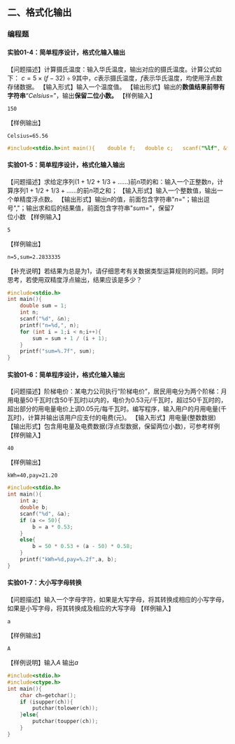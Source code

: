 ## 二、格式化输出

### 编程题



#### 实验01-4：简单程序设计，格式化输入输出

【问题描述】计算摄氏温度：输入华氏温度，输出对应的摄氏温度。计算公式如下：  $c=5×(f-32)÷9$​其中，$c$​表示摄氏温度，$f$​表示华氏温度，均使用浮点数存储数据。
【输入形式】输入一个温度值。
【输出形式】输出的**数值结果前带有字符串**“$Celsius=$​”，输出**保留二位小数。**
【样例输入】

```
150
```

【样例输出】

```
Celsius=65.56
```

```c
#include<stdio.h>int main(){	double f;	double c;	scanf("%lf", &f);	c = 5.00 * (f - 32) / 9;	printf("Celsius=%.2lf", c);}
```



#### 实验01-5：简单程序设计，格式化输入输出

【问题描述】求给定序列$(1+1/2+1/3+……)$前$n$项的和：输入一个正整数$n$​，计算序列$1+1/2+1/3+……$的前$n$项之和；
【输入形式】输入一个整数值，输出一个单精度浮点数。
【输出形式】输出n的值，前面包含字符串"$n=$"；输出逗号"$,$"；输出求和后的结果值，前面包含字符串"$sum=$"，保留$7$位小数
【样例输入】

```
5
```

【样例输出】

```
n=5,sum=2.2833335
```

【补充说明】若结果为总是为1，请仔细思考有关数据类型运算规则的问题。同时思考，若使用双精度浮点输出，结果应该是多少？

```c
#include<stdio.h>
int main(){
	double sum = 1;
	int n;
	scanf("%d", &n);
	printf("n=%d,", n);
	for (int i = 1;i < n;i++){
		sum = sum + 1 / (i + 1);
	}
	printf("sum=%.7f", sum);
}
```



#### 实验01-6：简单程序设计，格式化输入输出

【问题描述】阶梯电价：某电力公司执行“阶梯电价”，居民用电分为两个阶梯：月用电量$50$千瓦时(含$50$千瓦时)以内的，电价为$0.53$元/千瓦时，超过$50$千瓦时的，超出部分的用电量电价上调$0.05$元/每千瓦时。编写程序，输入用户的月用电量(千瓦时)，计算并输出该用户应支付的电费(元)。
【输入形式】用电量(整数数据)
【输出形式】包含用电量及电费数据(浮点型数据，保留两位小数)，可参考样例
【样例输入】

```
40
```

【样例输出】

```
kWh=40,pay=21.20
```

```c
#include<stdio.h>
int main(){
	int a;
	double b;
	scanf("%d", &a);
	if (a <= 50){
		b = a * 0.53;
	}
	else{
		b = 50 * 0.53 + (a - 50) * 0.58;
	}
	printf("kWh=%d,pay=%.2f",a, b);
}
```



#### 实验01-7：大小写字母转换

【问题描述】输入一个字母字符，如果是大写字母，将其转换成相应的小写字母，如果是小写字母，将其转换成及相应的大写字母
【样例输入】

```
a
```

【样例输出】

```
A
```

【样例说明】输入$A$​ 输出$a$​

```c
#include<stdio.h>
#include<ctype.h>
int main(){
	char ch=getchar();
	if (isupper(ch)){
		putchar(tolower(ch));
	}else{
		putchar(toupper(ch));
	}
}
```

